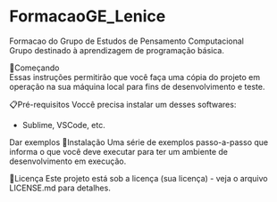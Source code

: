 # FormacaoGE_Lenice
Formacao do Grupo de Estudos de Pensamento Computacional<br>
Grupo destinado à aprendizagem  de programação básica.

🚀Começando<br>
Essas instruções permitirão que você faça uma cópia do projeto em operação na sua máquina local para fins de desenvolvimento e teste.


📋Pré-requisitos
Voccê precisa instalar um desses softwares:
* Sublime, VSCode, etc.

Dar exemplos
🔧Instalação
Uma série de exemplos passo-a-passo que informa o que você deve executar para ter um ambiente de desenvolvimento em execução.

📄Licença
Este projeto está sob a licença (sua licença) - veja o arquivo LICENSE.md para detalhes.
